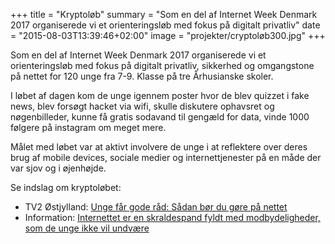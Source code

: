 +++
title = "Kryptoløb"
summary = "Som en del af Internet Week Denmark 2017 organiserede vi et orienteringsløb med fokus på digitalt privatliv"
date = "2015-08-03T13:39:46+02:00"
image = "projekter/cryptoløb300.jpg"
+++

Som en del af Internet Week Denmark 2017 organiserede vi et orienteringsløb med fokus på digitalt privatliv, sikkerhed og omgangstone på nettet for 120 unge fra 7-9. Klasse på tre Århusianske skoler.

I løbet af dagen kom de unge igennem poster hvor de blev quizzet i fake news, blev forsøgt hacket via wifi, skulle diskutere ophavsret og nøgenbilleder, kunne få gratis sodavand til gengæld for data, vinde 1000 følgere på instagram om meget mere.

Målet med løbet var at aktivt involvere de unge i at reflektere over deres brug af mobile devices, sociale medier og internettjenester på en måde der var sjov og i øjenhøjde.


Se indslag om kryptoløbet:

* TV2 Østjylland: [Unge får gode råd: Sådan bør du gøre på nettet](https://www.tv2ostjylland.dk/artikel/unge-faar-gode-raad-saadan-boer-du-goere-paa-nettet)
* Information: [Internettet er en skraldespand fyldt med modbydeligheder, som de unge ikke vil undvære](https://www.information.dk/indland/2017/05/internettet-skraldespand-fyldt-modbydeligheder-unge-undvaere)
